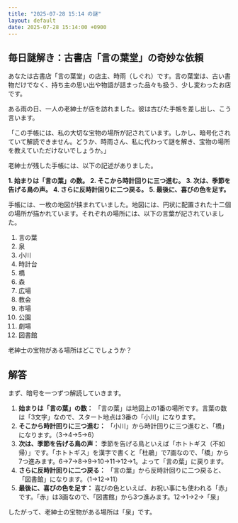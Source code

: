 ```yaml
---
title: "2025-07-28 15:14 の謎"
layout: default
date: 2025-07-28 15:14:00 +0900
---
```

## 毎日謎解き：古書店「言の葉堂」の奇妙な依頼

あなたは古書店「言の葉堂」の店主、時雨（しぐれ）です。言の葉堂は、古い書物だけでなく、持ち主の思い出や物語が詰まった品々も扱う、少し変わったお店です。

ある雨の日、一人の老紳士が店を訪れました。彼は古びた手帳を差し出し、こう言います。

「この手帳には、私の大切な宝物の場所が記されています。しかし、暗号化されていて解読できません。どうか、時雨さん、私に代わって謎を解き、宝物の場所を教えていただけないでしょうか。」

老紳士が残した手帳には、以下の記述がありました。

**1. 始まりは「言の葉」の数。**
**2. そこから時計回りに三つ進む。**
**3. 次は、季節を告げる鳥の声。**
**4. さらに反時計回りに二つ戻る。**
**5. 最後に、喜びの色を足す。**

手帳には、一枚の地図が挟まれていました。地図には、円状に配置された十二個の場所が描かれています。それぞれの場所には、以下の言葉が記されていました。

1. 言の葉
2. 泉
3. 小川
4. 時計台
5. 橋
6. 森
7. 広場
8. 教会
9. 市場
10. 公園
11. 劇場
12. 図書館

老紳士の宝物がある場所はどこでしょうか？

## 解答

まず、暗号を一つずつ解読していきます。

1.  **始まりは「言の葉」の数：** 「言の葉」は地図上の1番の場所です。言葉の数は「3文字」なので、スタート地点は3番の「小川」になります。
2.  **そこから時計回りに三つ進む：** 「小川」から時計回りに三つ進むと、「橋」になります。（3→4→5→6）
3.  **次は、季節を告げる鳥の声：** 季節を告げる鳥といえば「ホトトギス（不如帰）」です。「ホトトギス」を漢字で書くと「杜鵑」で7画なので、「橋」から7つ進みます。6→7→8→9→10→11→12→1。よって「言の葉」に戻ります。
4.  **さらに反時計回りに二つ戻る：** 「言の葉」から反時計回りに二つ戻ると、「図書館」になります。（1→12→11）
5.  **最後に、喜びの色を足す：** 喜びの色といえば、お祝い事にも使われる「赤」です。「赤」は3画なので、「図書館」から3つ進みます。12→1→2→「泉」

したがって、老紳士の宝物がある場所は「泉」です。
